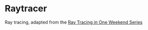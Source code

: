 # Raytracer

Ray tracing, adapted from the [Ray Tracing in One Weekend Series](https://raytracing.github.io/)